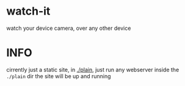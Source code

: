 # watch-it
watch your device camera, over any other device

# INFO
cirrently just a static site, in [./plain](plain), 
just run any webserver inside the `./plain` dir the site will be up and running
